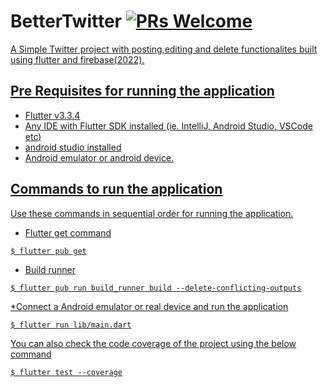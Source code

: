 # BetterTwitter [![PRs Welcome](https://img.shields.io/badge/PRs-welcome-brightgreen.svg?style=flat-square)](http://makeapullrequest.com) <a href="https://github.com/Solido/awesome-flutter">

A Simple Twitter project with posting,editing and delete functionalites built using flutter and firebase(2022).

## Pre Requisites for running the application
* Flutter v3.3.4
* Any IDE with Flutter SDK installed (ie. IntelliJ, Android Studio, VSCode etc)
* android studio installed
* Android emulator or android device.

## Commands to run the application
Use these commands in sequential order for running the application.
* Flutter get command
```
$ flutter pub get
```
* Build runner
```
$ flutter pub run build_runner build --delete-conflicting-outputs
```
*Connect a Android emulator or real device and run the application
```
$ flutter run lib/main.dart
```
You can also check the code coverage of the project using the below command
```
$ flutter test --coverage
```
